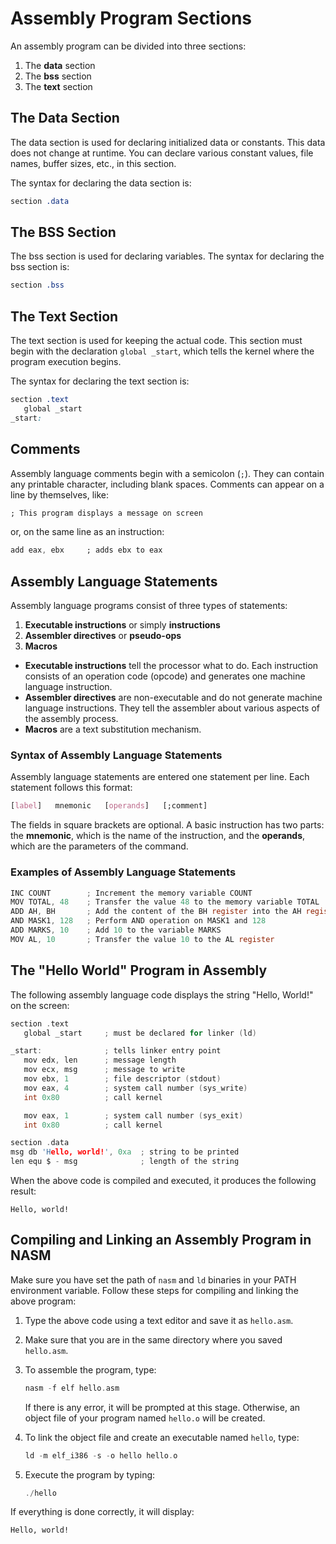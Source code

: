 
# Assembly Program Sections

An assembly program can be divided into three sections:

1. The **data** section
2. The **bss** section
3. The **text** section
## The Data Section

The data section is used for declaring initialized data or constants. This data does not change at runtime. You can declare various constant values, file names, buffer sizes, etc., in this section.

The syntax for declaring the data section is:

```sass
section .data
```

## The BSS Section

The bss section is used for declaring variables. The syntax for declaring the bss section is:

```sass
section .bss
```

## The Text Section

The text section is used for keeping the actual code. This section must begin with the declaration `global _start`, which tells the kernel where the program execution begins.

The syntax for declaring the text section is:

```css
section .text
   global _start
_start:
```

## Comments

Assembly language comments begin with a semicolon (`;`). They can contain any printable character, including blank spaces. Comments can appear on a line by themselves, like:

```css
; This program displays a message on screen
```

or, on the same line as an instruction:

```css
add eax, ebx     ; adds ebx to eax
```

## Assembly Language Statements

Assembly language programs consist of three types of statements:

1. **Executable instructions** or simply **instructions**
2. **Assembler directives** or **pseudo-ops**
3. **Macros**

- **Executable instructions** tell the processor what to do. Each instruction consists of an operation code (opcode) and generates one machine language instruction.
- **Assembler directives** are non-executable and do not generate machine language instructions. They tell the assembler about various aspects of the assembly process.
- **Macros** are a text substitution mechanism.

### Syntax of Assembly Language Statements

Assembly language statements are entered one statement per line. Each statement follows this format:

```css
[label]   mnemonic   [operands]   [;comment]
```

The fields in square brackets are optional. A basic instruction has two parts: the **mnemonic**, which is the name of the instruction, and the **operands**, which are the parameters of the command.

### Examples of Assembly Language Statements

```c
INC COUNT        ; Increment the memory variable COUNT
MOV TOTAL, 48    ; Transfer the value 48 to the memory variable TOTAL
ADD AH, BH       ; Add the content of the BH register into the AH register
AND MASK1, 128   ; Perform AND operation on MASK1 and 128
ADD MARKS, 10    ; Add 10 to the variable MARKS
MOV AL, 10       ; Transfer the value 10 to the AL register
```

## The "Hello World" Program in Assembly

The following assembly language code displays the string "Hello, World!" on the screen:

```c
section .text
   global _start     ; must be declared for linker (ld)

_start:              ; tells linker entry point
   mov edx, len      ; message length
   mov ecx, msg      ; message to write
   mov ebx, 1        ; file descriptor (stdout)
   mov eax, 4        ; system call number (sys_write)
   int 0x80          ; call kernel

   mov eax, 1        ; system call number (sys_exit)
   int 0x80          ; call kernel

section .data
msg db 'Hello, world!', 0xa  ; string to be printed
len equ $ - msg              ; length of the string
```

When the above code is compiled and executed, it produces the following result:

```
Hello, world!
```

## Compiling and Linking an Assembly Program in NASM

Make sure you have set the path of `nasm` and `ld` binaries in your PATH environment variable. Follow these steps for compiling and linking the above program:

1. Type the above code using a text editor and save it as `hello.asm`.
2. Make sure that you are in the same directory where you saved `hello.asm`.
3. To assemble the program, type:

   ```c
   nasm -f elf hello.asm
   ```

   If there is any error, it will be prompted at this stage. Otherwise, an object file of your program named `hello.o` will be created.

4. To link the object file and create an executable named `hello`, type:

   ```c
   ld -m elf_i386 -s -o hello hello.o
   ```

5. Execute the program by typing:

   ```c
   ./hello
   ```

If everything is done correctly, it will display:

```
Hello, world!
```